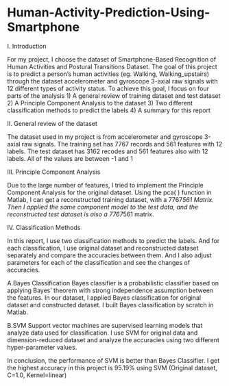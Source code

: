 # Human-Activity-Prediction-Using-Smartphone

I. Introduction

For my project, I choose the dataset of Smartphone-Based Recognition of Human Activities and Postural Transitions Dataset. The goal of this project is to predict a person’s human activities (eg. Walking, Walking_upstairs) through the dataset accelerometer and gyroscope 3-axial raw signals with 12 different types of activity status. To achieve this goal, I focus on four parts of the analysis 1) A general review of training dataset and test dataset 2) A Principle Component Analysis to the dataset 3) Two different classification methods to predict the labels 4) A summary for this report

II. General review of the dataset

The dataset used in my project is from accelerometer and gyroscope 3-axial raw signals. The training set has 7767 records and 561 features with 12 labels. The test dataset has 3162 recodes and 561 features also with 12 labels. All of the values are between -1 and 1

III. Principle Component Analysis

Due to the large number of features, I tried to implement the Principle Component Analysis for the original dataset. Using the pca( ) function in Matlab, I can get a reconstructed training dataset, with a 7767*561 Matrix. Then I applied the same component model to the test data, and the reconstructed test dataset is also a 7767*561 matrix.

IV. Classification Methods

In this report, I use two classification methods to predict the labels. And for each classification, I use original dataset and reconstructed dataset separately and compare the accuracies between them. And I also adjust parameters for each of the classification and see the changes of accuracies.

A.Bayes Classification
Bayes classifier is a probabilistic classifier based on applying Bayes’ theorem with strong independence assumption between the features. In our dataset, I applied Bayes classification for original dataset and constructed dataset. I built Bayes classification by scratch in Matlab.

B.SVM
Support vector machines are supervised learning models that analyze data used for classification. I use SVM for original data and dimension-reduced dataset and analyze the accuracies using two different hyper-parameter values.


In conclusion, the performance of SVM is better than Bayes Classifier. I get the highest accuracy in this project is 95.19% using SVM (Original dataset, C=1.0, Kernel=linear)
